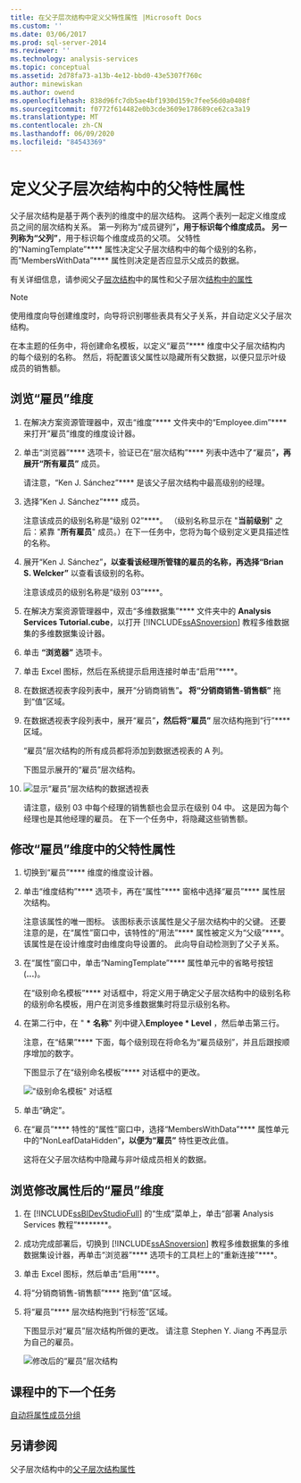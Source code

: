 ```yaml
---
title: 在父子层次结构中定义父特性属性 |Microsoft Docs
ms.custom: ''
ms.date: 03/06/2017
ms.prod: sql-server-2014
ms.reviewer: ''
ms.technology: analysis-services
ms.topic: conceptual
ms.assetid: 2d78fa73-a13b-4e12-bbd0-43e5307f760c
author: minewiskan
ms.author: owend
ms.openlocfilehash: 838d96fc7db5ae4bf1930d159c7fee56d0a0408f
ms.sourcegitcommit: f0772f614482e0b3cde3609e178689ce62ca3a19
ms.translationtype: MT
ms.contentlocale: zh-CN
ms.lasthandoff: 06/09/2020
ms.locfileid: "84543369"
---
```

# <a name="defining-parent-attribute-properties-in-a-parent-child-hierarchy"></a>定义父子层次结构中的父特性属性
  父子层次结构是基于两个表列的维度中的层次结构。 这两个表列一起定义维度成员之间的层次结构关系。 第一列称为“成员键列”**，用于标识每个维度成员。 另一列称为“父列”**，用于标识每个维度成员的父项。 父特性的“NamingTemplate”**** 属性决定父子层次结构中的每个级别的名称，而“MembersWithData”**** 属性则决定是否应显示父成员的数据。

 有关详细信息，请参阅父子[层次结构](multidimensional-models/parent-child-dimension.md)中的属性和父子层次[结构中的属性](multidimensional-models/parent-child-dimension-attributes.md)

> [!NOTE]
>  使用维度向导创建维度时，向导将识别哪些表具有父子关系，并自动定义父子层次结构。

 在本主题的任务中，将创建命名模板，以定义“雇员”**** 维度中父子层次结构内的每个级别的名称。 然后，将配置该父属性以隐藏所有父数据，以便只显示叶级成员的销售额。

## <a name="browsing-the-employee-dimension"></a>浏览“雇员”维度

1.  在解决方案资源管理器中，双击“维度”**** 文件夹中的“Employee.dim”**** 来打开“雇员”维度的维度设计器。

2.  单击“浏览器”**** 选项卡，验证已在“层次结构”**** 列表中选中了“雇员”****，再展开“所有雇员”**** 成员。

     请注意，“Ken J. Sánchez”**** 是该父子层次结构中最高级别的经理。

3.  选择“Ken J. Sánchez”**** 成员。

     注意该成员的级别名称是“级别 02”****。 （级别名称显示在 "**当前级别**" 之后：紧靠 "**所有雇员**" 成员。）在下一任务中，您将为每个级别定义更具描述性的名称。

4.  展开“Ken J. Sánchez”****，以查看该经理所管辖的雇员的名称，再选择“Brian S. Welcker”**** 以查看该级别的名称。

     注意该成员的级别名称是“级别 03”****。

5.  在解决方案资源管理器中，双击“多维数据集”**** 文件夹中的 **Analysis Services Tutorial.cube**，以打开 [!INCLUDE[ssASnoversion](../includes/ssasnoversion-md.md)] 教程多维数据集的多维数据集设计器。

6.  单击 **“浏览器”** 选项卡。

7.  单击 Excel 图标，然后在系统提示启用连接时单击“启用”****。

8.  在数据透视表字段列表中，展开“分销商销售”****。 将“分销商销售-销售额”**** 拖到“值”区域。

9. 在数据透视表字段列表中，展开“雇员”****，然后将“雇员”**** 层次结构拖到“行”**** 区域。

     “雇员”层次结构的所有成员都将添加到数据透视表的 A 列。

     下图显示展开的“雇员”层次结构。

10. ![显示“雇员”层次结构的数据透视表](../../2014/tutorials/media/l4-employee-1.gif "显示“雇员”层次结构的数据透视表")

     请注意，级别 03 中每个经理的销售额也会显示在级别 04 中。 这是因为每个经理也是其他经理的雇员。 在下一个任务中，将隐藏这些销售额。

## <a name="modifying-parent-attribute-properties-in-the-employee-dimension"></a>修改“雇员”维度中的父特性属性

1.  切换到“雇员”**** 维度的维度设计器。

2.  单击“维度结构”**** 选项卡，再在“属性”**** 窗格中选择“雇员”**** 属性层次结构。

     注意该属性的唯一图标。 该图标表示该属性是父子层次结构中的父键。 还要注意的是，在“属性”窗口中，该特性的“用法”**** 属性被定义为“父级”****。 该属性是在设计维度时由维度向导设置的。 此向导自动检测到了父子关系。

3.  在“属性”窗口中，单击“NamingTemplate”**** 属性单元中的省略号按钮 (**...**)。

     在“级别命名模板”**** 对话框中，将定义用于确定父子层次结构中的级别名称的级别命名模板，用户在浏览多维数据集时将显示级别名称。

4.  在第二行中，在 " **\*** **名称**" 列中键入**Employee \* Level** ，然后单击第三行。

     注意，在“结果”**** 下面，每个级别现在将命名为“雇员级别”，并且后跟按顺序增加的数字。

     下图显示了在“级别命名模板”**** 对话框中的更改。

     !["级别命名模板" 对话框](../../2014/tutorials/media/l4-namingtemplate.gif "“级别命名模板”对话框")

5.  单击“确定”。

6.  在“雇员”**** 特性的“属性”窗口中，选择“MembersWithData”**** 属性单元中的“NonLeafDataHidden”****，以便为“雇员”**** 特性更改此值。

     这将在父子层次结构中隐藏与非叶级成员相关的数据。

## <a name="browsing-the-employee-dimension-with-the-modified-attributes"></a>浏览修改属性后的“雇员”维度

1.  在 [!INCLUDE[ssBIDevStudioFull](../includes/ssbidevstudiofull-md.md)] 的“生成”菜单上，单击“部署 Analysis Services 教程”********。

2.  成功完成部署后，切换到 [!INCLUDE[ssASnoversion](../includes/ssasnoversion-md.md)] 教程多维数据集的多维数据集设计器，再单击“浏览器”**** 选项卡的工具栏上的“重新连接”****。

3.  单击 Excel 图标，然后单击“启用”****。

4.  将“分销商销售-销售额”**** 拖到“值”区域。

5.  将“雇员”**** 层次结构拖到“行标签”区域。

     下图显示对“雇员”层次结构所做的更改。 请注意 Stephen Y. Jiang 不再显示为自己的雇员。

     ![修改后的“雇员”层次结构](../../2014/tutorials/media/l4-employee-2.png "修改后的“雇员”层次结构")

## <a name="next-task-in-lesson"></a>课程中的下一个任务
 [自动将属性成员分组](lesson-4-3-automatically-grouping-attribute-members.md)

## <a name="see-also"></a>另请参阅
 父子层次结构中的[父子层次结构](multidimensional-models/parent-child-dimension.md)[属性](multidimensional-models/parent-child-dimension-attributes.md)


